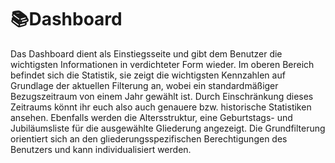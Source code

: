﻿---
order: 900
---
# 📚Dashboard

Das Dashboard dient als Einstiegsseite und gibt dem Benutzer die wichtigsten Informationen in verdichteter Form wieder. Im oberen Bereich befindet sich die Statistik, sie zeigt die wichtigsten Kennzahlen auf Grundlage der aktuellen Filterung an, wobei ein standardmäßiger Bezugszeitraum von einem Jahr gewählt ist. Durch Einschränkung dieses Zeitraums könnt ihr euch also auch genauere bzw. historische Statistiken ansehen. Ebenfalls werden die Altersstruktur, eine Geburtstags- und Jubiläumsliste für die ausgewählte Gliederung angezeigt. Die Grundfilterung orientiert sich an den gliederungsspezifischen Berechtigungen des Benutzers und kann individualisiert werden.


